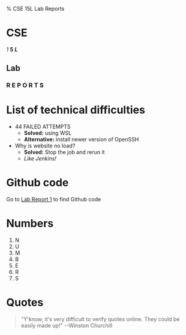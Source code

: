 % CSE 15L Lab Reports

# CSE

*1*
**5**
***L***

## Lab

### R E P O R T S


# List of technical difficulties

* 44 FAILED ATTEMPTS
    * **Solved:** using WSL
    * **Alternative:** install newer version of OpenSSH
* Why is website no load?
    * **Solved:** Stop the job and rerun it
    * *Like Jenkins!*

# Github code

Go to [Lab Report 1](lab-report-1-week-2.html) to find Github code

# Numbers

1. N
1. U
1. M
1. B
1. E
1. R
1. S

# Quotes

> "Y'know, it's very difficult to verify quotes online. They could be easily made up!" --Winston Churchill
